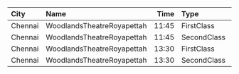 | City    | Name                       |  Time | Type        | Price | Capacity | Booked |
| :------ | :------------------------- | ----: | :---------- | ----: | -------: | -----: |
| Chennai | WoodlandsTheatreRoyapettah | 11:45 | FirstClass  |  100₹ |      408 |    391 |
| Chennai | WoodlandsTheatreRoyapettah | 11:45 | SecondClass |   60₹ |       51 |     51 |
| Chennai | WoodlandsTheatreRoyapettah | 13:30 | FirstClass  |  100₹ |      408 |    391 |
| Chennai | WoodlandsTheatreRoyapettah | 13:30 | SecondClass |   60₹ |       51 |     51 |